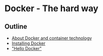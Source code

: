 # Docker - The hard way

## Outline

 - [About Docker and container technology](docs/01-about.md)
 - [Installing Docker](docs/02-installing.md)
 - ["Hello Docker"](docs/03-hello-docker.md)
